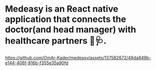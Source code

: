 # Medeasy is an React native application that connects the doctor(and head manager) with healthcare partners 💊🩺.

https://github.com/OmAr-Kader/medeasy/assets/137582672/48da849b-e144-406f-816b-f355e35a90fd


